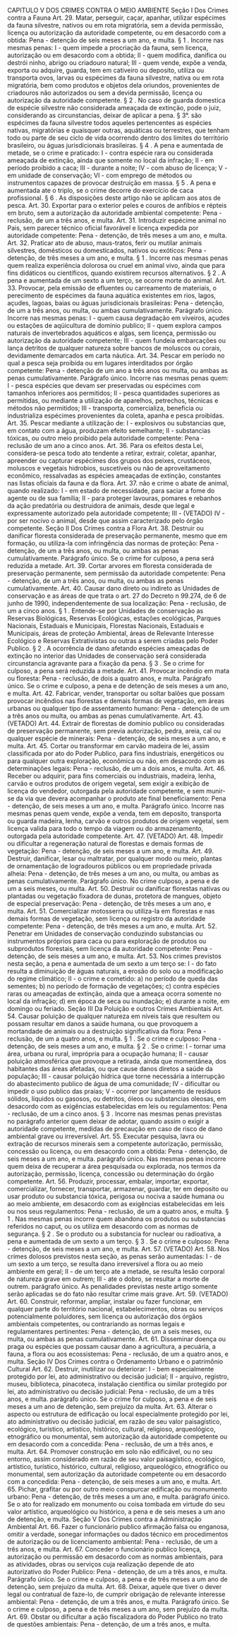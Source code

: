 CAPITULO V
DOS CRIMES CONTRA O MEIO AMBIENTE
Seção I
Dos Crimes contra a Fauna
Art. 29. Matar, perseguir, caçar, apanhar, utilizar espécimes da fauna silvestre, nativos ou em
rota migratória, sem a devida permissão, licença ou autorização da autoridade competente, ou
em desacordo com a obtida:
Pena - detenção de seis meses a um ano, e multa.
§ 1 . Incorre nas mesmas penas:
I - quem impede a procriação da fauna, sem licença, autorização ou em desacordo com a obtida;
II - quem modifica, danifica ou destrói ninho, abrigo ou criadouro natural;
III - quem vende, expõe a venda, exporta ou adquire, guarda, tem em cativeiro ou deposito,
utiliza ou transporta ovos, larvas ou espécimes da fauna silvestre, nativa ou em rota migratória,
bem como produtos e objetos dela oriundos, provenientes de criadouros não autorizados ou sem
a devida permissão, licença ou autorização da autoridade competente.
§ 2 . No caso de guarda domestica de espécie silvestre não considerada ameaçada de extinção,
pode o juiz, considerando as circunstancias, deixar de aplicar a pena.
§ 3°. são espécimes da fauna silvestre todos aqueles pertencentes as espécies nativas,
migratórias e quaisquer outras, aquáticas ou terrestres, que tenham todo ou parte de seu ciclo de
vida ocorrendo dentro dos limites do território brasileiro, ou águas jurisdicionais brasileiras.
§ 4 . A pena e aumentada de metade, se o crime e praticado:
I - contra espécie rara ou considerada ameaçada de extinção, ainda que somente no local da
infração;
II - em período proibido a caca;
III - durante a noite;
IV - com abuso de licença;
V - em unidade de conservação;
VI - com emprego de métodos ou instrumentos capazes de provocar destruição em massa.
§ 5 . A pena e aumentada ate o triplo, se o crime decorre do exercício de caca profissional.
§ 6 . As disposições deste artigo não se aplicam aos atos de pesca.
Art. 30. Exportar para o exterior peles e couros de anfíbios e répteis em bruto, sem a autorização
da autoridade ambiental competente:
Pena - reclusão, de um a três anos, e multa.
Art. 31. Introduzir espécime animal no Pais, sem parecer técnico oficial favorável e licença
expedida por autoridade competente:
Pena - detenção, de três meses a um ano, e multa.
Art. 32. Praticar ato de abuso, maus-tratos, ferir ou mutilar animais silvestres, domésticos ou
domesticados, nativos ou exóticos:
Pena - detenção, de três meses a um ano, e multa.
§ 1 . Incorre nas mesmas penas quem realiza experiência dolorosa ou cruel em animal vivo,
ainda que para fins didáticos ou científicos, quando existirem recursos alternativos.
§ 2 . A pena e aumentada de um sexto a um terço, se ocorre morte do animal.
Art. 33. Provocar, pela emissão de efluentes ou carreamento de materiais, o perecimento de
espécimes da fauna aquática existentes em rios, lagos, açudes, lagoas, baias ou águas
jurisdicionais brasileiras:
Pena - detenção, de um a três anos, ou multa, ou ambas cumulativamente.
Parágrafo único. Incorre nas mesmas penas:
I - quem causa degradação em viveiros, açudes ou estações de aqüicultura de domínio publico;
II - quem explora campos naturais de invertebrados aquáticos e algas, sem licença, permissão
ou autorização da autoridade competente;
III - quem fundeia embarcações ou lança detritos de qualquer natureza sobre bancos de
moluscos ou corais, devidamente demarcados em carta náutica.
Art. 34. Pescar em período no qual a pesca seja proibida ou em lugares interditados por órgão
competente:
Pena - detenção de um ano a três anos ou multa, ou ambas as penas cumulativamente.
Parágrafo único. Incorre nas mesmas penas quem:
I - pesca espécies que devam ser preservadas ou espécimes com tamanhos inferiores aos
permitidos;
II - pesca quantidades superiores as permitidas, ou mediante a utilização de aparelhos,
petrechos, técnicas e métodos não permitidos;
III - transporta, comercializa, beneficia ou industrializa espécimes provenientes da coleta, apanha
e pesca proibidas.
Art. 35. Pescar mediante a utilização de:
I - explosivos ou substancias que, em contato com a água, produzam efeito semelhante;
II - substancias tóxicas, ou outro meio proibido pela autoridade competente:
Pena - reclusão de um ano a cinco anos.
Art. 36. Para os efeitos desta Lei, considera-se pesca todo ato tendente a retirar, extrair, coletar,
apanhar, apreender ou capturar espécimes dos grupos dos peixes, crustáceos, moluscos e
vegetais hidrobios, suscetíveis ou não de aproveitamento econômico, ressalvadas as espécies
ameaçadas de extinção, constantes nas listas oficiais da fauna e da flora.
Art. 37. não e crime o abate de animal, quando realizado:
I - em estado de necessidade, para saciar a fome do agente ou de sua família;
II - para proteger lavouras, pomares e rebanhos da ação predatória ou destruidora de animais,
desde que legal e expressamente autorizado pela autoridade competente;
III - (VETADO)
IV - por ser nocivo o animal, desde que assim caracterizado pelo órgão competente.
Seção II
Dos Crimes contra a Flora
Art. 38. Destruir ou danificar floresta considerada de preservação permanente, mesmo que em
formação, ou utiliza-la com infringência das normas de proteção:
Pena - detenção, de um a três anos, ou multa, ou ambas as penas cumulativamente.
Parágrafo único. Se o crime for culposo, a pena será reduzida a metade.
Art. 39. Cortar arvores em floresta considerada de preservação permanente, sem permissão da
autoridade competente:
Pena - detenção, de um a três anos, ou multa, ou ambas as penas cumulativamente.
Art. 40. Causar dano direto ou indireto as Unidades de conservação e as áreas de que trata o
art. 27 do Decreto n 99.274, de 6 de junho de 1990, independentemente de sua localização:
Pena - reclusão, de um a cinco anos.
§ 1 . Entende-se por Unidades de conservação as Reservas Biológicas, Reservas Ecológicas,
estações ecológicas, Parques Nacionais, Estaduais e Municipais, Florestas Nacionais, Estaduais
e Municipais, áreas de proteção Ambiental, áreas de Relevante Interesse Ecológico e Reservas
Extrativistas ou outras a serem criadas pelo Poder Publico.
§ 2 . A ocorrência de dano afetando espécies ameaçadas de extinção no interior das Unidades
de conservação será considerada circunstancia agravante para a fixação da pena.
§ 3 . Se o crime for culposo, a pena será reduzida a metade.
Art. 41. Provocar incêndio em mata ou floresta:
Pena - reclusão, de dois a quatro anos, e multa.
Parágrafo único. Se o crime e culposo, a pena e de detenção de seis meses a um ano, e multa.
Art. 42. Fabricar, vender, transportar ou soltar balões que possam provocar incêndios nas
florestas e demais formas de vegetação, em áreas urbanas ou qualquer tipo de assentamento
humano:
Pena - detenção de um a três anos ou multa, ou ambas as penas cumulativamente.
Art. 43. (VETADO)
Art. 44. Extrair de florestas de domínio publico ou consideradas de preservação permanente,
sem previa autorização, pedra, areia, cal ou qualquer espécie de minerais:
Pena - detenção, de seis meses a um ano, e multa.
Art. 45. Cortar ou transformar em carvão madeira de lei, assim classificada por ato do Poder
Publico, para fins industriais, energéticos ou para qualquer outra exploração, econômica ou não,
em desacordo com as determinações legais:
Pena - reclusão, de um a dois anos, e multa.
Art. 46. Receber ou adquirir, para fins comerciais ou industriais, madeira, lenha, carvão e outros
produtos de origem vegetal, sem exigir a exibição de licença do vendedor, outorgada pela
autoridade competente, e sem munir-se da via que devera acompanhar o produto ate final
beneficiamento:
Pena - detenção, de seis meses a um ano, e multa.
Parágrafo único. Incorre nas mesmas penas quem vende, expõe a venda, tem em deposito,
transporta ou guarda madeira, lenha, carvão e outros produtos de origem vegetal, sem licença
valida para todo o tempo da viagem ou do armazenamento, outorgada pela autoridade
competente.
Art. 47. (VETADO)
Art. 48. Impedir ou dificultar a regeneração natural de florestas e demais formas de vegetação:
Pena - detenção, de seis meses a um ano, e multa.
Art. 49. Destruir, danificar, lesar ou maltratar, por qualquer modo ou meio, plantas de
ornamentação de logradouros públicos ou em propriedade privada alheia:
Pena - detenção, de três meses a um ano, ou multa, ou ambas as penas cumulativamente.
Parágrafo único. No crime culposo, a pena e de um a seis meses, ou multa.
Art. 50. Destruir ou danificar florestas nativas ou plantadas ou vegetação fixadora de dunas,
protetora de mangues, objeto de especial preservação:
Pena - detenção, de três meses a um ano, e multa.
Art. 51. Comercializar motosserra ou utiliza-la em florestas e nas demais formas de vegetação,
sem licença ou registro da autoridade competente:
Pena - detenção, de três meses a um ano, e multa.
Art. 52. Penetrar em Unidades de conservação conduzindo substancias ou instrumentos próprios
para caca ou para exploração de produtos ou subprodutos florestais, sem licença da autoridade
competente:
Pena - detenção, de seis meses a um ano, e multa.
Art. 53. Nos crimes previstos nesta seção, a pena e aumentada de um sexto a um terço se:
I - do fato resulta a diminuição de águas naturais, a erosão do solo ou a modificação do regime
climático;
II - o crime e cometido:
a) no período de queda das sementes;
b) no período de formação de vegetações;
c) contra espécies raras ou ameaçadas de extinção, ainda que a ameaça ocorra somente no
local da infração;
d) em época de seca ou inundação;
e) durante a noite, em domingo ou feriado.
Seção III
Da Poluição e outros Crimes Ambientais
Art. 54. Causar poluição de qualquer natureza em níveis tais que resultem ou possam resultar
em danos a saúde humana, ou que provoquem a mortandade de animais ou a destruição
significativa da flora:
Pena - reclusão, de um a quatro anos, e multa.
§ 1 . Se o crime e culposo:
Pena - detenção, de seis meses a um ano, e multa.
§ 2 . Se o crime:
I - tornar uma área, urbana ou rural, imprópria para a ocupação humana;
II - causar poluição atmosférica que provoque a retirada, ainda que momentânea, dos habitantes
das áreas afetadas, ou que cause danos diretos a saúde da população;
III - causar poluição hídrica que torne necessária a interrupção do abastecimento publico de
água de uma comunidade;
IV - dificultar ou impedir o uso publico das praias;
V - ocorrer por lançamento de resíduos sólidos, líquidos ou gasosos, ou detritos, óleos ou
substancias oleosas, em desacordo com as exigências estabelecidas em leis ou regulamentos:
Pena - reclusão, de um a cinco anos.
§ 3 . Incorre nas mesmas penas previstas no parágrafo anterior quem deixar de adotar, quando
assim o exigir a autoridade competente, medidas de precaução em caso de risco de dano
ambiental grave ou irreversível.
Art. 55. Executar pesquisa, lavra ou extração de recursos minerais sem a competente
autorização, permissão, concessão ou licença, ou em desacordo com a obtida:
Pena - detenção, de seis meses a um ano, e multa.
parágrafo único. Nas mesmas penas incorre quem deixa de recuperar a área pesquisada ou
explorada, nos termos da autorização, permissão, licença, concessão ou determinação do órgão
competente.
Art. 56. Produzir, processar, embalar, importar, exportar, comercializar, fornecer, transportar,
armazenar, guardar, ter em deposito ou usar produto ou substancia tóxica, perigosa ou nociva a
saúde humana ou ao meio ambiente, em desacordo com as exigências estabelecidas em leis ou
nos seus regulamentos:
Pena - reclusão, de um a quatro anos, e multa.
§ 1 . Nas mesmas penas incorre quem abandona os produtos ou substancias referidos no caput,
ou os utiliza em desacordo com as normas de segurança.
§ 2 . Se o produto ou a substancia for nuclear ou radioativa, a pena e aumentada de um sexto a
um terço.
§ 3 . Se o crime e culposo:
Pena - detenção, de seis meses a um ano, e multa.
Art. 57. (VETADO)
Art. 58. Nos crimes dolosos previstos nesta seção, as penas serão aumentadas:
I - de um sexto a um terço, se resulta dano irreversível a flora ou ao meio ambiente em geral;
II - de um terço ate a metade, se resulta lesão corporal de natureza grave em outrem;
III - ate o dobro, se resultar a morte de outrem.
parágrafo único. As penalidades previstas neste artigo somente serão aplicadas se do fato não
resultar crime mais grave.
Art. 59. (VETADO)
Art. 60. Construir, reformar, ampliar, instalar ou fazer funcionar, em qualquer parte do território
nacional, estabelecimentos, obras ou serviços potencialmente poluidores, sem licença ou
autorização dos órgãos ambientais competentes, ou contrariando as normas legais e
regulamentares pertinentes:
Pena - detenção, de um a seis meses, ou multa, ou ambas as penas cumulativamente.
Art. 61. Disseminar doença ou praga ou espécies que possam causar dano a agricultura, a
pecuária, a fauna, a flora ou aos ecossistemas:
Pena - reclusão, de um a quatro anos, e multa.
Seção IV
Dos Crimes contra o Ordenamento Urbano e o patrimônio Cultural
Art. 62. Destruir, inutilizar ou deteriorar:
I - bem especialmente protegido por lei, ato administrativo ou decisão judicial;
II - arquivo, registro, museu, biblioteca, pinacoteca, instalação cientifica ou similar protegido por
lei, ato administrativo ou decisão judicial:
Pena - reclusão, de um a três anos, e multa.
parágrafo único. Se o crime for culposo, a pena e de seis meses a um ano de detenção, sem
prejuízo da multa.
Art. 63. Alterar o aspecto ou estrutura de edificação ou local especialmente protegido por lei, ato
administrativo ou decisão judicial, em razão de seu valor paisagístico, ecológico, turístico,
artístico, histórico, cultural, religioso, arqueológico, etnográfico ou monumental, sem autorização
da autoridade competente ou em desacordo com a concedida:
Pena - reclusão, de um a três anos, e multa.
Art. 64. Promover construção em solo não edificável, ou no seu entorno, assim considerado em
razão de seu valor paisagístico, ecológico, artístico, turístico, histórico, cultural, religioso,
arqueológico, etnográfico ou monumental, sem autorização da autoridade competente ou em
desacordo com a concedida:
Pena - detenção, de seis meses a um ano, e multa.
Art. 65. Pichar, grafitar ou por outro meio conspurcar edificação ou monumento urbano:
Pena - detenção, de três meses a um ano, e multa.
parágrafo único. Se o ato for realizado em monumento ou coisa tombada em virtude do seu valor
artístico, arqueológico ou histórico, a pena e de seis meses a um ano de detenção, e multa.
Seção V
Dos Crimes contra a Administração Ambiental
Art. 66. Fazer o funcionário publico afirmação falsa ou enganosa, omitir a verdade, sonegar
informações ou dados técnico em procedimentos de autorização ou de licenciamento ambiental:
Pena - reclusão, de um a três anos, e multa.
Art. 67. Conceder o funcionário publico licença, autorização ou permissão em desacordo com as
normas ambientais, para as atividades, obras ou serviços cuja realização depende de ato
autorizativo do Poder Publico:
Pena - detenção, de um a três anos, e multa.
Parágrafo único. Se o crime e culposo, a pena e de três meses a um ano de detenção, sem
prejuízo da multa.
Art. 68. Deixar, aquele que tiver o dever legal ou contratual de faze-lo, de cumprir obrigação de
relevante interesse ambiental:
Pena - detenção, de um a três anos, e multa.
Parágrafo único. Se o crime e culposo, a pena e de três meses a um ano, sem prejuízo da multa.
Art. 69. Obstar ou dificultar a ação fiscalizadora do Poder Publico no trato de questões
ambientais:
Pena - detenção, de um a três anos, e multa. 
